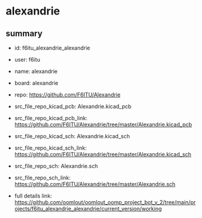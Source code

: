 # alexandrie
 
## summary 
* id: f6itu_alexandrie_alexandrie
* user: f6itu
* name: alexandrie
* board: alexandrie
* repo: https://github.com/F6ITU/Alexandrie
* src_file_repo_kicad_pcb: Alexandrie.kicad_pcb
* src_file_repo_kicad_pcb_link: https://github.com/F6ITU/Alexandrie/tree/master/Alexandrie.kicad_pcb
* src_file_repo_kicad_sch: Alexandrie.kicad_sch
* src_file_repo_kicad_sch_link: https://github.com/F6ITU/Alexandrie/tree/master/Alexandrie.kicad_sch

* src_file_repo_sch: Alexandrie.sch
* src_file_repo_sch_link: https://github.com/F6ITU/Alexandrie/tree/master/Alexandrie.sch
* full details link: https://github.com/oomlout/oomlout_oomp_project_bot_v_2/tree/main/projects/f6itu_alexandrie_alexandrie/current_version/working  






